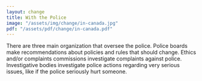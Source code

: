 ```yaml
---
layout: change
title: With the Police
image: "/assets/img/change/in-canada.jpg"
pdf: "/assets/pdf/change/in-canada.pdf"
---
```


There are three main organization that oversee the police. Police boards make recommendations about policies and rules that should change. Ethics and/or complaints commissions investigate complaints against police. Investigative bodies investigate police actions regarding very serious issues, like if the police seriously hurt someone.
